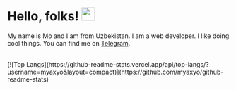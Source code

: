 # Hello, folks! <img src="https://raw.githubusercontent.com/MartinHeinz/MartinHeinz/master/wave.gif" width="30px">
<p>My name is Mo and I am from Uzbekistan. I am a web developer. I like doing cool things. You can find me on <a href='http://t.me/mo_dev'>Telegram</a>.</p><br>
[![Top Langs](https://github-readme-stats.vercel.app/api/top-langs/?username=myaxyo&layout=compact)](https://github.com/myaxyo/github-readme-stats)
